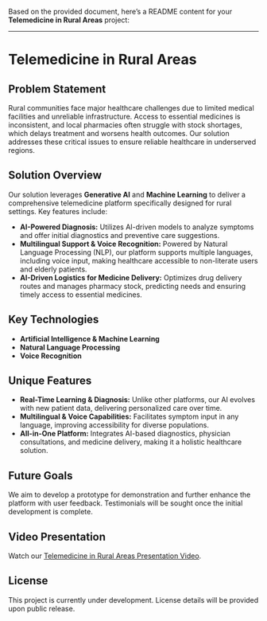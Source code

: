 Based on the provided document, here’s a README content for your **Telemedicine in Rural Areas** project:

---

# Telemedicine in Rural Areas
## Problem Statement
Rural communities face major healthcare challenges due to limited medical facilities and unreliable infrastructure. Access to essential medicines is inconsistent, and local pharmacies often struggle with stock shortages, which delays treatment and worsens health outcomes. Our solution addresses these critical issues to ensure reliable healthcare in underserved regions.

## Solution Overview
Our solution leverages **Generative AI** and **Machine Learning** to deliver a comprehensive telemedicine platform specifically designed for rural settings. Key features include:

- **AI-Powered Diagnosis:** Utilizes AI-driven models to analyze symptoms and offer initial diagnostics and preventive care suggestions.
- **Multilingual Support & Voice Recognition:** Powered by Natural Language Processing (NLP), our platform supports multiple languages, including voice input, making healthcare accessible to non-literate users and elderly patients.
- **AI-Driven Logistics for Medicine Delivery:** Optimizes drug delivery routes and manages pharmacy stock, predicting needs and ensuring timely access to essential medicines.

## Key Technologies
- **Artificial Intelligence & Machine Learning**
- **Natural Language Processing**
- **Voice Recognition**

## Unique Features
- **Real-Time Learning & Diagnosis:** Unlike other platforms, our AI evolves with new patient data, delivering personalized care over time.
- **Multilingual & Voice Capabilities:** Facilitates symptom input in any language, improving accessibility for diverse populations.
- **All-in-One Platform:** Integrates AI-based diagnostics, physician consultations, and medicine delivery, making it a holistic healthcare solution.

## Future Goals
We aim to develop a prototype for demonstration and further enhance the platform with user feedback. Testimonials will be sought once the initial development is complete.

## Video Presentation
Watch our [Telemedicine in Rural Areas Presentation Video](https://drive.google.com/file/d/1CP4nDSA5j9k_-1jDbcPuH8AO8E0ZtEVD/view?usp=drive_link).

## License
This project is currently under development. License details will be provided upon public release.

